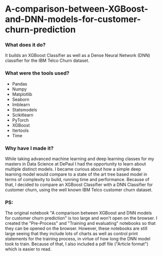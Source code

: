 # A-comparison-between-XGBoost-and-DNN-models-for-customer-churn-prediction

### What does it do?

It builds an XGBoost Classifier as well as a Dense Neural Network (DNN) classifier for the IBM Telco Churn dataset.

### What were the tools used?

- Pandas
- Numpy
- Matplotlib
- Seaborn
- Imblearn
- Statsmodels
- Scikitlearn
- PyTorch
- XGBoost
- Itertools
- Time

### Why have I made it?

While taking advanced machine learning and deep learning classes for my masters in Data Science at DePaul I had the opportunity to learn about multiple distinct models. I became curious about how a simple deep learning model would compare to a state of the art tree based model in terms of complexity to build, running time and performance. Because of that, I decided to compare an XGBoost Classifier with a DNN Classifier for customer churn, using the well known IBM Telco customer churn dataset.

### PS:

The original notebook "A comparison between XGBoost and DNN models for customer churn prediction" is too large and won't open on the browser. I created the "Pre-Process" and "Training and evaluating" notebooks so that they can be opened on the browser. However, these notebooks are still large seeing that they include lots of charts as well as control print statements for the training process, in virtue of how long the DNN model took to train. Because of that, I also included a pdf file ("Article format") which is easier to read.
